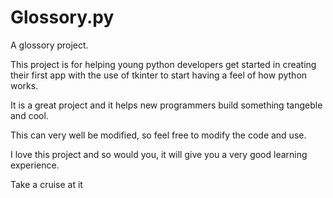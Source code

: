 # Glossory.py
A glossory project.

This project is for helping young python developers get started in creating their first app 
with the use of tkinter to start having a feel of how python works.

It is a great project and it helps new programmers build something tangeble and cool.

This can very well be modified, so feel free to modify the code and use.

I love this project and so would you, it will give you a very good learning experience.

Take a cruise at it 


